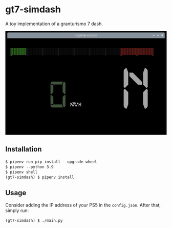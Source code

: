 # gt7-simdash
A toy implementation of a granturismo 7 dash.

<img width=600px src="https://raw.githubusercontent.com/chrshdl/gt7-simdash/master/dash.png" />

Installation
-----
```
$ pipenv run pip install --upgrade wheel
$ pipenv --python 3.9
$ pipenv shell
(gt7-simdash) $ pipenv install
```
Usage
-----
Consider adding the IP address of your PS5 in the `config.json`. After that, simply run: 
```
(gt7-simdash) $ ./main.py
```
